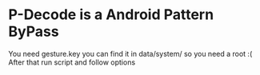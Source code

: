 # P-Decode is a Android Pattern ByPass 
You need gesture.key you can find it in data/system/ so you need a root :(
After that run script and follow options
